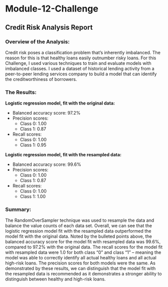 # Module-12-Challenge

## Credit Risk Analysis Report

### Overview of the Analysis:

Credit risk poses a classification problem that’s inherently imbalanced. The reason for this is that healthy loans easily outnumber risky loans. For this Challenge, I used various techniques to train and evaluate models with imbalanced classes. I used a dataset of historical lending activity from a peer-to-peer lending services company to build a model that can identify the creditworthiness of borrowers.

### The Results:

**Logistic regression model, fit with the original data:**
- Balanced accuracy score: 97.2%
- Precision scores:
  - Class 0: 1.00
  - Class 1: 0.87
- Recall scores:
  - Class 0: 1.00
  - Class 1: 0.95

**Logistic regression model, fit with the resampled data:**
- Balanced accuracy score: 99.6%
- Precision scores:
  - Class 0: 1.00
  - Class 1: 0.87
- Recall scores:
  - Class 0: 1.00
  - Class 1: 1.00

### Summary:

The RandomOverSampler technique was used to resample the data and balance the value counts of each data set. Overall, we can see that the logistic regression model fit with the resampled data outperformed the model fit with the original data. Noted by the bulleted points above, the balanced accuracy score for the model fit with resampled data was 99.6%, compared to 97.2% with the original data. The recall scores for the model fit with resampled data were 1.0 for both class “0” and class “1” – meaning the model was able to correctly identify all actual healthy loans and all actual high-risk loans. The precision scores for both models were the same. As demonstrated by these results, we can distinguish that the model fit with the resampled data is recommended as it demonstrates a stronger ability to distinguish between healthy and high-risk loans.



